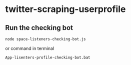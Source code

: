 # twitter-scraping-userprofile
## Run the checking bot
```
node space-listeners-checking-bot.js
```
or command in terminal
```
App-lisenters-profile-checking-bot.bat
```
